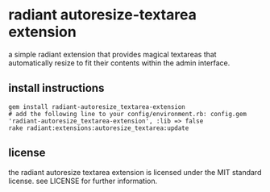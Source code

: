 # radiant autoresize-textarea extension

a simple radiant extension that provides magical textareas that automatically resize to fit their contents within the admin interface.

## install instructions
    
    gem install radiant-autoresize_textarea-extension
    # add the following line to your config/environment.rb: config.gem 'radiant-autoresize_textarea-extension', :lib => false
    rake radiant:extensions:autoresize_textarea:update

## license

the radiant autoresize textarea extension is licensed under the MIT standard license. see LICENSE for further information.